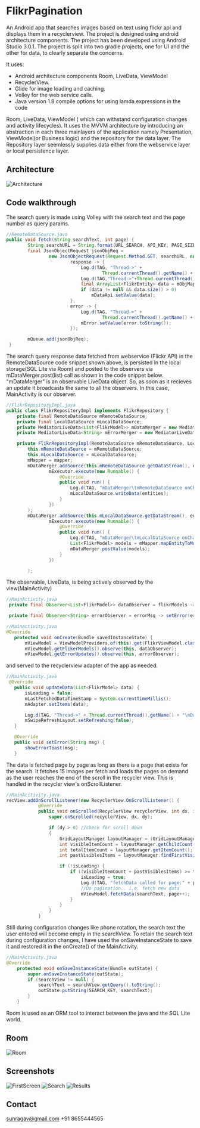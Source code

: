 # FlikrPagination

An Android app that searches images based on text using flickr api and displays them in a recyclerview. The project is designed using android architecture components.
The project has been developed using Android Studio 3.0.1.
The project is split into two gradle projects, one for UI and the other for data, to clearly separate the concerns.

It uses:
* Android architecture components Room, LiveData, ViewModel
* RecyclerView.
* Glide for image loading and caching.
* Volley for the web service calls.
* Java version 1.8 compile options for using lamda expressions in the code


Room, LiveData, ViewModel ( which can withstand configuration changes and activity lifecycles).
It uses the MVVM architecture by introducing an abstraction in each three mainlayers of the application namely Presentation, ViewModel(or Business logic) and the repository for the data layer. The Repository layer seemlessly supplies data either from the webservice layer or local persistence layer.

## Architecture
![Architecture](https://github.com/sunragav/FlikrPagination/blob/master/Architecture.JPG)

## Code walkthrough
The search query is made using Volley with the search text and the page number as query params.
```java
//RemoteDataSource.java
public void fetch(String searchText, int page) {
        String searchURL = String.format(URL_SEARCH, API_KEY, PAGE_SIZE, page, searchText);
        final JsonObjectRequest jsonObjReq =
                new JsonObjectRequest(Request.Method.GET, searchURL, null,
                        response -> {
                            Log.d(TAG, "Thread->" +
                                    Thread.currentThread().getName() + "\tGot some network response");
                            Log.d(TAG,"Thread->"+Thread.currentThread().getName()+"\n Response:"+response.toString());
                            final ArrayList<FlikrEntity> data = mObjMapper.mapJSONToEntity(response.toString());
                            if (data != null && data.size() > 0)
                                mDataApi.setValue(data);
                        },
                        error -> {
                            Log.d(TAG, "Thread->" +
                                    Thread.currentThread().getName() + "\tGot network error");
                            mError.setValue(error.toString());
                        });

        mQueue.add(jsonObjReq);
 }
```
The search query response data fetched from webservice (Flickr API) in the RemoteDataSource code snippet shown above, is persisted in the local storage(SQL Lite via Room) and posted to the observers via mDataMerger.post(list) call as shown in the code snippet below.
"mDataMerger" is an observable LiveData object. So, as soon as it recieves an update it broadcasts the same to all the observers.
In this case, MainActivity is our observer.
```java
//FlikrRepositoryImpl.java
public class FlikrRepositoryImpl implements FlikrRepository {
    private final RemoteDataSource mRemoteDataSource;
    private final LocalDataSource mLocalDataSource;
    private MediatorLiveData<List<FlikrModel>> mDataMerger = new MediatorLiveData<>();
    private MediatorLiveData<String> mErrorMerger = new MediatorLiveData<>();

    private FlikrRepositoryImpl(RemoteDataSource mRemoteDataSource, LocalDataSource mLocalDataSource, FlickrMapper mapper) {
        this.mRemoteDataSource = mRemoteDataSource;
        this.mLocalDataSource = mLocalDataSource;
        mMapper = mapper;
        mDataMerger.addSource(this.mRemoteDataSource.getDataStream(), entities ->
                mExecutor.execute(new Runnable() {
                    @Override
                    public void run() {
                        Log.d(TAG, "mDataMerger\tmRemoteDataSource onChange invoked");
                        mLocalDataSource.writeData(entities);
                    }
                })
        );
        mDataMerger.addSource(this.mLocalDataSource.getDataStream(), entities ->
                mExecutor.execute(new Runnable() {
                    @Override
                    public void run() {
                        Log.d(TAG, "mDataMerger\tmLocalDataSource onChange invoked");
                        List<FlikrModel> models = mMapper.mapEntityToModel(entities);
                        mDataMerger.postValue(models);
                    }
                })

        );
```
The observable, LiveData, is being actively observed by the view(MainActivity)

```java
//MainActivity.java
 private final Observer<List<FlikrModel>> dataObserver = flikrModels -> updateData(flikrModels);

 private final Observer<String> errorObserver = errorMsg -> setError(errorMsg);
 ```
 
 ```java
 //MainActivity.java
 @Override
    protected void onCreate(Bundle savedInstanceState) {
        mViewModel = ViewModelProviders.of(this).get(FlikrViewModel.class);
        mViewModel.getFlikerModels().observe(this, dataObserver);
        mViewModel.getErrorUpdates().observe(this, errorObserver);
 ```
 and served to the recyclerview adapter of the app as needed.
 ```java
 //MainActivity.java
  @Override
    public void updateData(List<FlikrModel> data) {
        isLoading = false;
        mLastFetchedDataTimeStamp = System.currentTimeMillis();
        mAdapter.setItems(data);

        Log.d(TAG, "Thread->" + Thread.currentThread().getName() + "\nData Size:" + data.size() + "\nAdapter Data Size:" + mAdapter.getItemCount());
        mSwipeRefreshLayout.setRefreshing(false);
    }

    @Override
    public void setError(String msg) {
        showErrorToast(msg);
    }
 ```
The data is fetched page by page as long as there is a page that exists for the search. 
It fetches 15 images per fetch and loads the pages on demand as the user reaches the end of the scroll in the recycler view. 
This is handled in the recycler view's onScrollListener. 

```java
//MainAcitivity.java
recView.addOnScrollListener(new RecyclerView.OnScrollListener() {
            @Override
            public void onScrolled(RecyclerView recyclerView, int dx, int dy) {
                super.onScrolled(recyclerView, dx, dy);

                if (dy > 0) //check for scroll down
                {
                    GridLayoutManager layoutManager = (GridLayoutManager) recyclerView.getLayoutManager();
                    int visibleItemCount = layoutManager.getChildCount();
                    int totalItemCount = layoutManager.getItemCount();
                    int pastVisiblesItems = layoutManager.findFirstVisibleItemPosition();

                    if (!isLoading) {
                        if ((visibleItemCount + pastVisiblesItems) >= totalItemCount) {
                            isLoading = true;
                            Log.d(TAG, "fetchData called for page:" + page);
                            //Do pagination.. i.e. fetch new data
                            mViewModel.fetchData(searchText, page++);
                        }
                    }
                }
            }
```
Still during configuration changes like phone rotation, the search text the user entered will become empty in the searchView. To retain the search text during configuration changes, I have used the onSaveInstanceState to save it and restored it in the onCreate() of the MainActivity.
```java
//MainActivity.java
@Override
    protected void onSaveInstanceState(Bundle outState) {
        super.onSaveInstanceState(outState);
        if (searchView != null) {
            searchText = searchView.getQuery().toString();
            outState.putString(SEARCH_KEY, searchText);
        }
    }
```
Room is used as an ORM tool to interact between the java and the SQL Lite world.

## Room
![Room](https://github.com/sunragav/FlikrPagination/blob/master/Room.JPG)


## Screenshots
![FirstScreen](https://github.com/sunragav/FlikrPagination/blob/master/FirstScreen.png)
![Search](https://github.com/sunragav/FlikrPagination/blob/master/search.png)
![Results](https://github.com/sunragav/FlikrPagination/blob/master/results.png)

## Contact
sunragav@gmail.com
+91 8655444565
